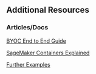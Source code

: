 ## Additional Resources

### Articles/Docs
[BYOC End to End Guide](https://ram-vegiraju.medium.com/bring-your-own-container-with-amazon-sagemaker-37211d8412f4)

[SageMaker Containers Explained](https://sagemaker-workshop.com/custom/containers.html)

[Further Examples](https://sagemaker-examples.readthedocs.io/en/latest/training/bring_your_own_container.html)

